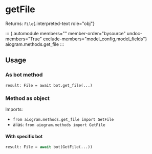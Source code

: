 # getFile

Returns: `File`{.interpreted-text role="obj"}

::: {.automodule members="" member-order="bysource" undoc-members="True" exclude-members="model_config,model_fields"}
aiogram.methods.get_file
:::

## Usage

### As bot method

``` 
result: File = await bot.get_file(...)
```

### Method as object

Imports:

-   `from aiogram.methods.get_file import GetFile`
-   alias: `from aiogram.methods import GetFile`

#### With specific bot

``` python
result: File = await bot(GetFile(...))
```
